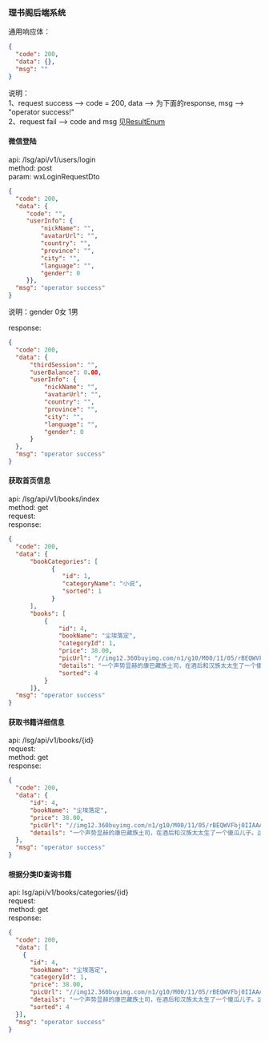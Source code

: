 ### 理书阁后端系统  

  
通用响应体：  
```json
{
  "code": 200,
  "data": {},
  "msg": ""
}
```  
说明：  
1、request success --> code = 200, data --> 为下面的response, msg --> "operator success!"  
2、request fail --> code and msg 见[ResultEnum](https://github.com/duanxin888/LSG_SYS/blob/master/lsg-core/src/main/java/com/duanxin/lsg/core/exception/ResultEnum.java)
  
#### 微信登陆  
api: /lsg/api/v1/users/login  
method: post  
param: wxLoginRequestDto  
```json
{
  "code": 200,
  "data": {
     "code": "",
     "userInfo": {
         "nickName": "",
         "avatarUrl": "",
         "country": "",
         "province": "",
         "city": "",
         "language": "",
         "gender": 0
     }},
  "msg": "operator success"
}
```  
说明：gender 0女 1男  
  
response:  
```json
{
  "code": 200,
  "data": {
      "thirdSession": "",
      "userBalance": 0.00,
      "userInfo": {
          "nickName": "",
          "avatarUrl": "",
          "country": "",
          "province": "",
          "city": "",
          "language": "",
          "gender": 0
      }
  },
  "msg": "operator success"
}
```  

  
#### 获取首页信息  
api: /lsg/api/v1/books/index  
method: get  
request:  
response:  
```json
{
  "code": 200,
  "data": {
      "bookCategories": [
            {
               "id": 1,
               "categoryName": "小说",
               "sorted": 1
            }
      ],
      "books": [
          {
              "id": 4,
              "bookName": "尘埃落定",
              "categoryId": 1,
              "price": 38.00,
              "picUrl": "//img12.360buyimg.com/n1/g10/M00/11/05/rBEQWVFbj0IIAAAAAAJBBvGVL3AAADWyAALYMYAAkEe119.jpg",
              "details": "一个声势显赫的康巴藏族土司，在酒后和汉族太太生了一个傻瓜儿子。这个人人都认定的傻子与现实生活格格不入，却有着超时代的预感和举止，成为土司制度兴衰的见证人。小说故事精彩曲折动人，以饱含激情的笔墨，超然物外的审视目光，展现了浓郁的民族风情和土司制度的浪漫神秘。",
              "sorted": 4
          }
      ]},
  "msg": "operator success"
}
```    
  
#### 获取书籍详细信息  
api: /lsg/api/v1/books/{id}  
request:   
method: get  
response:  
```json
{
  "code": 200,
  "data": {
      "id": 4,
      "bookName": "尘埃落定",
      "price": 38.00,
      "picUrl": "//img12.360buyimg.com/n1/g10/M00/11/05/rBEQWVFbj0IIAAAAAAJBBvGVL3AAADWyAALYMYAAkEe119.jpg",
      "details": "一个声势显赫的康巴藏族土司，在酒后和汉族太太生了一个傻瓜儿子。这个人人都认定的傻子与现实生活格格不入，却有着超时代的预感和举止，成为土司制度兴衰的见证人。小说故事精彩曲折动人，以饱含激情的笔墨，超然物外的审视目光，展现了浓郁的民族风情和土司制度的浪漫神秘。"
  },
  "msg": "operator success"
}
```   
  
#### 根据分类ID查询书籍  
api: lsg/api/v1/books/categories/{id}  
request:  
method: get  
response:  
```json
{
  "code": 200,
  "data": [
    {
      "id": 4,
      "bookName": "尘埃落定",
      "categoryId": 1,
      "price": 38.00,
      "picUrl": "//img12.360buyimg.com/n1/g10/M00/11/05/rBEQWVFbj0IIAAAAAAJBBvGVL3AAADWyAALYMYAAkEe119.jpg",
      "details": "一个声势显赫的康巴藏族土司，在酒后和汉族太太生了一个傻瓜儿子。这个人人都认定的傻子与现实生活格格不入，却有着超时代的预感和举止，成为土司制度兴衰的见证人。小说故事精彩曲折动人，以饱含激情的笔墨，超然物外的审视目光，展现了浓郁的民族风情和土司制度的浪漫神秘。",
      "sorted": 4
  }],
  "msg": "operator success"
}
```  
